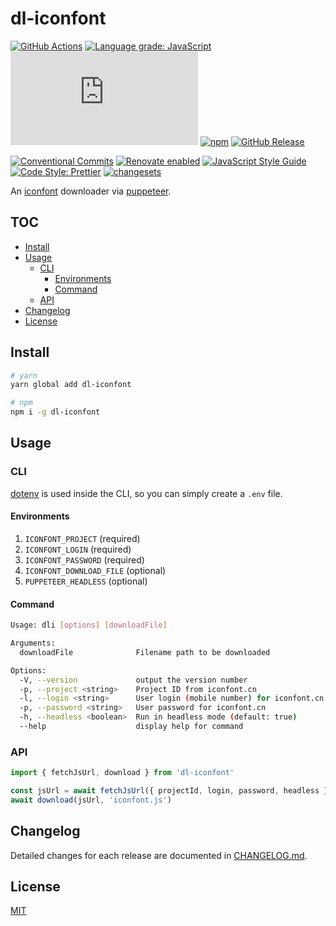 # dl-iconfont

[![GitHub Actions](https://github.com/un-ts/dl-iconfont/workflows/CI/badge.svg)](https://github.com/un-ts/dl-iconfont/actions/workflows/ci.yml)
[![Language grade: JavaScript](https://img.shields.io/lgtm/grade/javascript/g/un-ts/dl-iconfont.svg?logo=lgtm&logoWidth=18)](https://lgtm.com/projects/g/un-ts/dl-iconfont/context:javascript)
[![type-coverage](https://img.shields.io/badge/dynamic/json.svg?label=type-coverage&prefix=%E2%89%A5&suffix=%&query=$.typeCoverage.atLeast&uri=https%3A%2F%2Fraw.githubusercontent.com%2Fun-ts%2Fdl-iconfont%2Fmain%2Fpackage.json)](https://github.com/plantain-00/type-coverage)
[![npm](https://img.shields.io/npm/v/dl-iconfont.svg)](https://www.npmjs.com/package/dl-iconfont)
[![GitHub Release](https://img.shields.io/github/release/un-ts/dl-iconfont)](https://github.com/un-ts/dl-iconfont/releases)

[![Conventional Commits](https://img.shields.io/badge/conventional%20commits-1.0.0-yellow.svg)](https://conventionalcommits.org)
[![Renovate enabled](https://img.shields.io/badge/renovate-enabled-brightgreen.svg)](https://renovatebot.com)
[![JavaScript Style Guide](https://img.shields.io/badge/code_style-standard-brightgreen.svg)](https://standardjs.com)
[![Code Style: Prettier](https://img.shields.io/badge/code_style-prettier-ff69b4.svg)](https://github.com/prettier/prettier)
[![changesets](https://img.shields.io/badge/maintained%20with-changesets-176de3.svg)](https://github.com/atlassian/changesets)

An [iconfont][] downloader via [puppeteer][].

## TOC <!-- omit in toc -->

- [Install](#install)
- [Usage](#usage)
  - [CLI](#cli)
    - [Environments](#environments)
    - [Command](#command)
  - [API](#api)
- [Changelog](#changelog)
- [License](#license)

## Install

```sh
# yarn
yarn global add dl-iconfont

# npm
npm i -g dl-iconfont
```

## Usage

### CLI

[dotenv][] is used inside the CLI, so you can simply create a `.env` file.

#### Environments

1. `ICONFONT_PROJECT` (required)
2. `ICONFONT_LOGIN` (required)
3. `ICONFONT_PASSWORD` (required)
4. `ICONFONT_DOWNLOAD_FILE` (optional)
5. `PUPPETEER_HEADLESS` (optional)

#### Command

```sh
Usage: dli [options] [downloadFile]

Arguments:
  downloadFile              Filename path to be downloaded

Options:
  -V, --version             output the version number
  -p, --project <string>    Project ID from iconfont.cn
  -l, --login <string>      User login (mobile number) for iconfont.cn
  -p, --password <string>   User password for iconfont.cn
  -h, --headless <boolean>  Run in headless mode (default: true)
  --help                    display help for command
```

### API

```ts
import { fetchJsUrl, download } from 'dl-iconfont'

const jsUrl = await fetchJsUrl({ projectId, login, password, headless })
await download(jsUrl, 'iconfont.js')
```

## Changelog

Detailed changes for each release are documented in [CHANGELOG.md](./CHANGELOG.md).

## License

[MIT][]

[dotenv]: https://github.com/motdotla/dotenv
[iconfont]: https://www.iconfont.cn
[mit]: http://opensource.org/licenses/MIT
[puppeteer]: https://github.com/puppeteer/puppeteer
